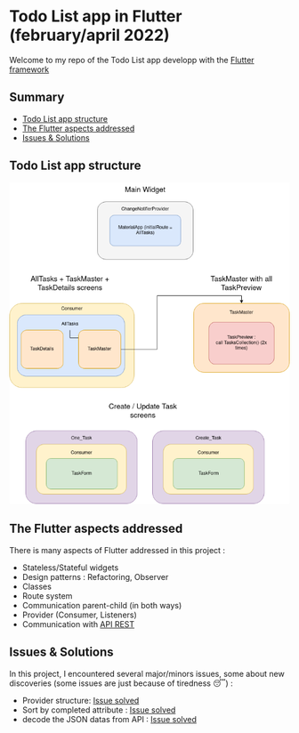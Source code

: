 # Todo List app in Flutter (february/april 2022)

Welcome to my repo of the Todo List app developp with the [Flutter framework](https://flutter.dev/)

## Summary
- [Todo List app structure](#todo-list-app-structure)
- [The Flutter aspects addressed](#the-flutter-aspects-addressed)
- [Issues & Solutions](#issues--solutions)

## Todo List app structure

<p align="center">
<img src="https://github.com/sebastienklaus/flutter_ToDoList/blob/master/TodoList%20tree.drawio.png" alt="Todo List structure" width="600"/>
</p>

## The Flutter aspects addressed

There is many aspects of Flutter addressed in this project : 
- Stateless/Stateful widgets
- Design patterns : Refactoring, Observer
- Classes
- Route system
- Communication parent-child (in both ways)
- Provider (Consumer, Listeners)
- Communication with [API REST](https://jsonplaceholder.typicode.com/todos)

## Issues & Solutions

In this project, I encountered several major/minors issues, some about new discoveries (some issues are just because of tiredness :sleeping:) :
- Provider structure: [Issue solved](https://docs.flutter.dev/development/data-and-backend/state-mgmt/simple#changenotifier)
- Sort by completed attribute : [Issue solved](https://stackoverflow.com/questions/61881850/sort-list-based-on-boolean#answers-header)
- decode the JSON datas from API : [Issue solved](https://stackoverflow.com/questions/55666787/how-to-fix-type-errors-when-parsing-json-in-flutter#answers-header)
